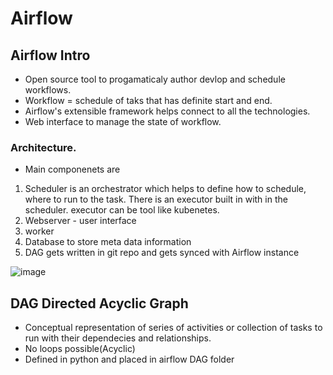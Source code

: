 # Airflow 

## Airflow Intro
- Open source tool to progamaticaly author devlop and schedule workflows.
- Workflow = schedule of taks that has definite start and end. 
- Airflow's extensible framework helps connect to all the technologies.
- Web interface to manage the state of workflow.

### Architecture.
- Main componenets are 
 1. Scheduler is an orchestrator which helps to define how to schedule, where to run to the task. There is an executor built in with in the scheduler. 
    executor can be tool like kubenetes.
 3. Webserver - user interface
 4. worker
 5. Database to store meta data information
 6. DAG gets written in git repo and gets synced with Airflow instance


![image](https://user-images.githubusercontent.com/47908891/229995984-a0373b32-ae39-4886-81a2-dedf82fa1f5f.png)

## DAG Directed Acyclic Graph

- Conceptual representation of series of activities or collection of tasks to run with their dependecies and relationships.
- No loops possible(Acyclic)
- Defined in python and placed in airflow DAG folder
